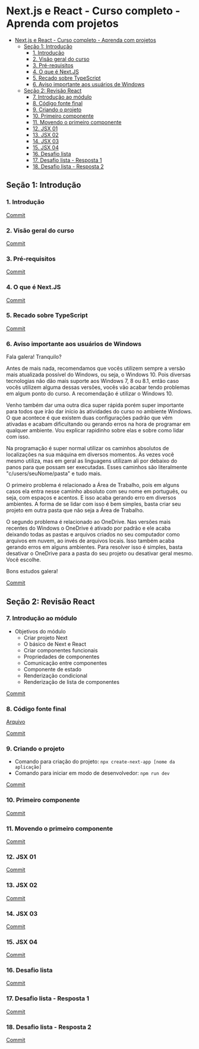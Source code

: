 # Next.js e React - Curso completo - Aprenda com projetos

- [Next.js e React - Curso completo - Aprenda com projetos](#nextjs-e-react---curso-completo---aprenda-com-projetos)
  - [Seção 1: Introdução](#seção-1-introdução)
    - [1. Introdução](#1-introdução)
    - [2. Visão geral do curso](#2-visão-geral-do-curso)
    - [3. Pré-requisitos](#3-pré-requisitos)
    - [4. O que é Next.JS](#4-o-que-é-nextjs)
    - [5. Recado sobre TypeScript](#5-recado-sobre-typescript)
    - [6. Aviso importante aos usuários de Windows](#6-aviso-importante-aos-usuários-de-windows)
  - [Seção 2: Revisão React](#seção-2-revisão-react)
    - [7. Introdução ao módulo](#7-introdução-ao-módulo)
    - [8. Código fonte final](#8-código-fonte-final)
    - [9. Criando o projeto](#9-criando-o-projeto)
    - [10. Primeiro componente](#10-primeiro-componente)
    - [11. Movendo o primeiro componente](#11-movendo-o-primeiro-componente)
    - [12. JSX 01](#12-jsx-01)
    - [13. JSX 02](#13-jsx-02)
    - [14. JSX 03](#14-jsx-03)
    - [15. JSX 04](#15-jsx-04)
    - [16. Desafio lista](#16-desafio-lista)
    - [17. Desafio lista - Resposta 1](#17-desafio-lista---resposta-1)
    - [18. Desafio lista - Resposta 2](#18-desafio-lista---resposta-2)

## Seção 1: Introdução

### 1. Introdução

[Commit](https://github.com/Alexandresl/curso-next-react/tree/b6bdecf6704c93a722816a217a9b79f8ce66dd4b)

### 2. Visão geral do curso

[Commit](https://github.com/Alexandresl/curso-next-react/tree/58ce6851e8f46146d6f01fbb19d31dafa3d12b86)

### 3. Pré-requisitos

[Commit](https://github.com/Alexandresl/curso-next-react/tree/b345faf3ae3481252480567f199588188235cce0)

### 4. O que é Next.JS

[Commit](https://github.com/Alexandresl/curso-next-react/tree/c0a2ff9cf16220d00488ce968104557efa3a607a)

### 5. Recado sobre TypeScript

[Commit](https://github.com/Alexandresl/curso-next-react/tree/39c4664f7835092c4eec9dd339530257d630f088)

### 6. Aviso importante aos usuários de Windows

Fala galera! Tranquilo?

Antes de mais nada, recomendamos que vocês utilizem sempre a versão mais atualizada possível do Windows, ou seja, o Windows 10. Pois diversas tecnologias não dão mais suporte aos Windows 7, 8 ou 8.1, então caso vocês utilizem alguma dessas versões, vocês vão acabar tendo problemas em algum ponto do curso. A recomendação é utilizar o Windows 10.

Venho também dar uma outra dica super rápida porém super importante para todos que irão dar início às atividades do curso no ambiente Windows. O que acontece é que existem duas configurações padrão que vêm ativadas e acabam dificultando ou gerando erros na hora de programar em qualquer ambiente. Vou explicar rapidinho sobre elas e sobre como lidar com isso.

Na programação é super normal utilizar os caminhos absolutos de localizações na sua máquina em diversos momentos. Às vezes você mesmo utiliza, mas em geral as linguagens utilizam ali por debaixo do panos para que possam ser executadas. Esses caminhos são literalmente "c/users/seuNome/pasta" e tudo mais.

O primeiro problema é relacionado a Área de Trabalho, pois em alguns casos ela entra nesse caminho absoluto com seu nome em português, ou seja, com espaços e acentos. E isso acaba gerando erro em diversos ambientes. A forma de se lidar com isso é bem simples, basta criar seu projeto em outra pasta que não seja a Área de Trabalho.

O segundo problema é relacionado ao OneDrive. Nas versões mais recentes do Windows o OneDrive é ativado por padrão e ele acaba deixando todas as pastas e arquivos criados no seu computador como arquivos em nuvem, ao invés de arquivos locais. Isso também acaba gerando erros em alguns ambientes. Para resolver isso é simples, basta desativar o OneDrive para a pasta do seu projeto ou desativar geral mesmo. Você escolhe.

Bons estudos galera!

[Commit](https://github.com/Alexandresl/curso-next-react/tree/bf28f418bef3afe943bff8f945da2b4e400ae62e)

## Seção 2: Revisão React

### 7. Introdução ao módulo

* Objetivos do módulo
  * Criar projeto Next
  * O básico de Next e React
  * Criar componentes funcionais
  * Propriedades de componentes
  * Comunicação entre componentes
  * Componente de estado
  * Renderização condicional
  * Renderização de lista de componentes

[Commit](https://github.com/Alexandresl/curso-next-react/tree/62985f009dd3b9eb79f29e9c653889bdb7c6a5c5)

### 8. Código fonte final

[Arquivo](./Arquivos/exercicios.zip)

[Commit](https://github.com/Alexandresl/curso-next-react/tree/86ac503bb6c0c9a1c1c0983d99af772663fbf8ec)

### 9. Criando o projeto

- Comando para criação do projeto: `npx create-next-app [nome da aplicação]`
- Comando para iniciar em modo de desenvolvedor: `npm run dev`

[Commit](https://github.com/Alexandresl/curso-next-react/tree/8eee1c79bf7be6e77cb587b4d5237d9def0d8be4)

### 10. Primeiro componente

[Commit](https://github.com/Alexandresl/curso-next-react/tree/7caf87e744c26b3a190cd7836b8e1be9913fbfaa)

### 11. Movendo o primeiro componente

[Commit](https://github.com/Alexandresl/curso-next-react/tree/6b91617b4a904c469682b65da61ff46df55dd5da)

### 12. JSX 01

[Commit](https://github.com/Alexandresl/curso-next-react/tree/a19c3917d881f389b0b3b0648af2b79a7f99c85f)

### 13. JSX 02

[Commit](https://github.com/Alexandresl/curso-next-react/tree/a62d49a7bde4eba3775272c0a48b0f4ff99e23d0)

### 14. JSX 03

[Commit](https://github.com/Alexandresl/curso-next-react/tree/09934553c8d8af60b618569eff9b9b12173d57ea)

### 15. JSX 04

[Commit](https://github.com/Alexandresl/curso-next-react/tree/9b5f5762821a714028b875fc6ab61de709203dc3)

### 16. Desafio lista

[Commit](https://github.com/Alexandresl/curso-next-react/tree/6adbde81501325e0b9e14a815342725712df953f)

### 17. Desafio lista - Resposta 1

[Commit](https://github.com/Alexandresl/curso-next-react/tree/93f9528841c50b29fcd62224c37bbc92e4430279)

### 18. Desafio lista - Resposta 2

[Commit]()